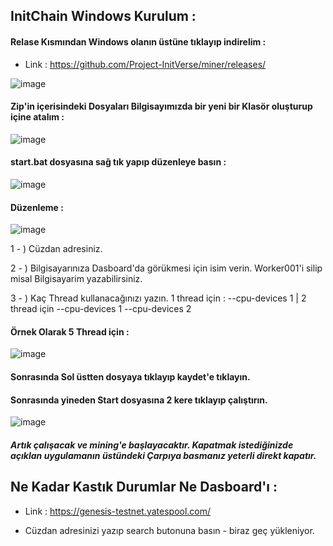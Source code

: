 
## InitChain Windows Kurulum :

#### Relase Kısmından Windows olanın üstüne tıklayıp indirelim : 

- Link : https://github.com/Project-InitVerse/miner/releases/

![image](https://github.com/user-attachments/assets/8ed28dde-aa08-4b4e-a68d-cffe6769bf9f)

#### Zip'in içerisindeki Dosyaları Bilgisayımızda bir yeni bir Klasör oluşturup içine atalım : 

![image](https://github.com/user-attachments/assets/075ab470-99d8-4db4-9851-128d8bb0d8f0)

#### start.bat dosyasına sağ tık yapıp düzenleye basın : 

![image](https://github.com/user-attachments/assets/d67eacf2-ddf2-41eb-ae28-838f4a3e5b4b)

#### Düzenleme : 

![image](https://github.com/user-attachments/assets/f6c8eb25-fe5c-4963-b435-7272d8f3557e)

1 - ) Cüzdan adresiniz.

2 - ) Bilgisayarınıza Dasboard'da görükmesi için isim verin. Worker001'i silip misal Bilgisayarim yazabilirsiniz.

3 - ) Kaç Thread kullanacağınızı yazın. 1 thread için : --cpu-devices 1  |   2 thread için --cpu-devices 1 --cpu-devices 2 

#### Örnek Olarak 5 Thread için : 

![image](https://github.com/user-attachments/assets/f26a03eb-c3a1-4d74-8bb8-96159cbb6887)

#### Sonrasında Sol üstten dosyaya tıklayıp kaydet'e tıklayın.

#### Sonrasında yineden Start dosyasına 2 kere tıklayıp çalıştırın. 

![image](https://github.com/user-attachments/assets/445e2584-f415-4b80-b18f-c363a7eeda96)


##### Artık çalışacak ve mining'e başlayacaktır. Kapatmak istediğinizde açıklan uygulamanın üstündeki Çarpıya basmanız yeterli direkt kapatır.

## Ne Kadar Kastık Durumlar Ne Dasboard'ı : 

- Link : https://genesis-testnet.yatespool.com/ 

- Cüzdan adresinizi yazıp search butonuna basın - biraz geç yükleniyor.
